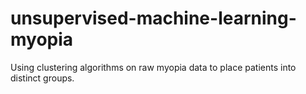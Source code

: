 # unsupervised-machine-learning-myopia
Using clustering algorithms on raw myopia data to place patients into distinct groups.
